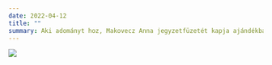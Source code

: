 ```yaml
---
date: 2022-04-12
title: ""
summary: Aki adományt hoz, Makovecz Anna jegyzetfüzetét kapja ajándékba!
---
```

![](/images/makoveczanna-egyutterzes_web.jpg)